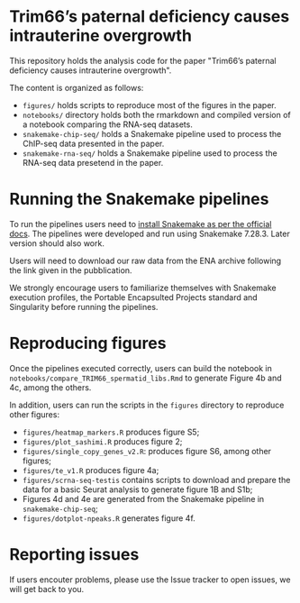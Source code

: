 # Trim66’s paternal deficiency causes intrauterine overgrowth
This repository holds the analysis code for the paper "Trim66’s paternal deficiency causes intrauterine overgrowth".

The content is organized as follows:

- `figures/` holds scripts to reproduce most of the figures in the paper.
- `notebooks/` directory holds both the rmarkdown and compiled version of a notebook comparing the RNA-seq datasets.
- `snakemake-chip-seq/` holds a Snakemake pipeline used to process the ChIP-seq data presented in the paper.
- `snakemake-rna-seq/` holds a Snakemake pipeline used to process the RNA-seq data presetend in the paper.

# Running the Snakemake pipelines
To run the pipelines users need to [install Snakemake as per the official docs](https://snakemake.readthedocs.io/en/v7.28.3/getting_started/installation.html#installation-via-conda-mamba). The pipelines were developed and run using Snakemake 7.28.3. Later version should also work.

Users will need to download our raw data from the ENA archive following the link given in the pubblication.

We strongly encourage users to familiarize themselves with Snakemake execution profiles, the Portable Encapsulted Projects standard and Singularity before running the pipelines.

# Reproducing figures
Once the pipelines executed correctly, users can build the notebook in `notebooks/compare_TRIM66_spermatid_libs.Rmd` to generate Figure 4b and 4c, among the others.

In addition, users can run the scripts in the `figures` directory to reproduce other figures:

- `figures/heatmap_markers.R` produces figure S5;
- `figures/plot_sashimi.R` produces figure 2;
- `figures/single_copy_genes_v2.R`: produces figure S6, among other figures;
- `figures/te_v1.R` produces figure 4a;
- `figures/scrna-seq-testis` contains scripts to download and prepare the data for a basic Seurat analysis to generate figure 1B and S1b;
- Figures 4d and 4e are generated from the Snakemake pipeline in `snakemake-chip-seq`;
- `figures/dotplot-npeaks.R` generates figure 4f.

# Reporting issues
If users encouter problems, please use the Issue tracker to open issues, we will get back to you.

